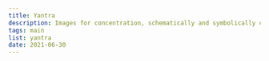 ```yaml
---
title: Yantra
description: Images for concentration, schematically and symbolically conveying the content of the teaching
tags: main
list: yantra
date: 2021-06-30
---
```

